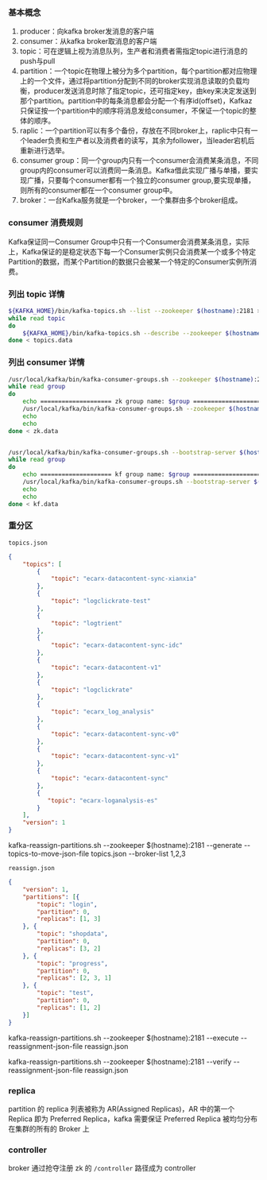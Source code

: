 ### 基本概念

1. producer：向kafka broker发消息的客户端
2. consumer：从kafka broker取消息的客户端
1. topic：可在逻辑上视为消息队列，生产者和消费者需指定topic进行消息的push与pull
2. partition：一个topic在物理上被分为多个partition，每个partition都对应物理上的一个文件，通过将partition分配到不同的broker实现消息读取的负载均衡，producer发送消息时除了指定topic，还可指定key，由key来决定发送到那个partition。partition中的每条消息都会分配一个有序id(offset)，Kafkaz只保证按一个partition中的顺序将消息发给consumer，不保证一个topic的整体的顺序。
3. raplic：一个partition可以有多个备份，存放在不同broker上，raplic中只有一个leader负责和生产者以及消费者的读写，其余为follower，当leader宕机后重新进行选举。
4. consumer group：同一个group内只有一个consumer会消费某条消息，不同group内的consumer可以消费同一条消息。Kafka借此实现广播与单播，要实现广播，只要每个consumer都有一个独立的consumer group,要实现单播，则所有的consumer都在一个consumer group中。
5. broker：一台Kafka服务就是一个broker，一个集群由多个broker组成。

### consumer 消费规则

Kafka保证同一Consumer Group中只有一个Consumer会消费某条消息，实际上，Kafka保证的是稳定状态下每一个Consumer实例只会消费某一个或多个特定Partition的数据，而某个Partition的数据只会被某一个特定的Consumer实例所消费。

### 列出 topic 详情

``` sh
${KAFKA_HOME}/bin/kafka-topics.sh --list --zookeeper $(hostname):2181 > topics.data
while read topic
do
    ${KAFKA_HOME}/bin/kafka-topics.sh --describe --zookeeper $(hostname):2181 --topic $topic
done < topics.data
```

### 列出 consumer 详情

``` sh
/usr/local/kafka/bin/kafka-consumer-groups.sh --zookeeper $(hostname):2181 --list > zk.data
while read group
do
    echo ==================== zk group name: $group ===============================
    /usr/local/kafka/bin/kafka-consumer-groups.sh --zookeeper $(hostname):2181 --describe --group $group
    echo
    echo
done < zk.data


/usr/local/kafka/bin/kafka-consumer-groups.sh --bootstrap-server $(hostname):9092 --list > kf.data
while read group
do
    echo ==================== kf group name: $group ===============================
    /usr/local/kafka/bin/kafka-consumer-groups.sh --bootstrap-server $(hostname):9092  --describe --group $group
    echo
    echo
done < kf.data
```

### 重分区


`topics.json`

``` json
{
    "topics": [
        {
            "topic": "ecarx-datacontent-sync-xianxia"
        },
        {
            "topic": "logclickrate-test"
        },
        {
            "topic": "logtrient"
        },
        {
            "topic": "ecarx-datacontent-sync-idc"
        },
        {
            "topic": "ecarx-datacontent-v1"
        },
        {
            "topic": "logclickrate"
        },
        {
            "topic": "ecarx_log_analysis"
        },
        {
            "topic": "ecarx-datacontent-sync-v0"
        },
        {
            "topic": "ecarx-datacontent-sync-v1"
        },
        {
            "topic": "ecarx-datacontent-sync"
        },
        {
           "topic": "ecarx-loganalysis-es"
        }
    ],
    "version": 1
}
```

kafka-reassign-partitions.sh --zookeeper $(hostname):2181 --generate --topics-to-move-json-file topics.json --broker-list 1,2,3

`reassign.json`

``` json
{
    "version": 1,
    "partitions": [{
        "topic": "login",
        "partition": 0,
        "replicas": [1, 3]
    }, {
        "topic": "shopdata",
        "partition": 0,
        "replicas": [3, 2]
    }, {
        "topic": "progress",
        "partition": 0,
        "replicas": [2, 3, 1]
    }, {
        "topic": "test",
        "partition": 0,
        "replicas": [1, 2]
    }]
}
```

kafka-reassign-partitions.sh --zookeeper $(hostname):2181 --execute --reassignment-json-file reassign.json

kafka-reassign-partitions.sh --zookeeper $(hostname):2181 --verify --reassignment-json-file reassign.json

### replica

partition 的 replica 列表被称为 AR(Assigned Replicas)，AR 中的第一个 Replica 即为 Preferred Replica，kafka 需要保证 Preferred Replica 被均匀分布在集群的所有的 Broker 上

### controller

broker 通过抢夺注册 zk 的 `/controller` 路径成为 controller
